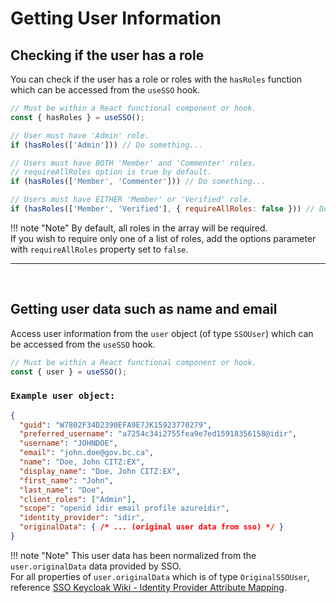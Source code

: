 # Getting User Information

## Checking if the user has a role

You can check if the user has a role or roles with the `hasRoles` function which can be accessed from the `useSSO` hook.

```JavaScript
// Must be within a React functional component or hook.
const { hasRoles } = useSSO();

// User must have 'Admin' role.
if (hasRoles(['Admin'])) // Do something...

// Users must have BOTH 'Member' and 'Commenter' roles.
// requireAllRoles option is true by default.
if (hasRoles(['Member', 'Commenter'])) // Do something...

// Users must have EITHER 'Member' or 'Verified' role.
if (hasRoles(['Member', 'Verified'], { requireAllRoles: false })) // Do Something...
```

!!! note "Note"
    By default, all roles in the array will be required.  
    If you wish to require only one of a list of roles, add the options parameter with `requireAllRoles` property set to `false`.

---

<br />

## Getting user data such as name and email

Access user information from the `user` object (of type `SSOUser`) which can be accessed from the `useSSO` hook.

```JavaScript
// Must be within a React functional component or hook.
const { user } = useSSO();
```

### `Example user object:`

```JSON
{
  "guid": "W7802F34D2390EFA9E7JK15923770279",
  "preferred_username": "a7254c34i2755fea9e7ed15918356158@idir",
  "username": "JOHNDOE",
  "email": "john.doe@gov.bc.ca",
  "name": "Doe, John CITZ:EX",
  "display_name": "Doe, John CITZ:EX",
  "first_name": "John",
  "last_name": "Doe",
  "client_roles": ["Admin"],
  "scope": "openid idir email profile azureidir",
  "identity_provider": "idir",
  "originalData": { /* ... (original user data from sso) */ }
}
```

!!! note "Note"
    This user data has been normalized from the `user.originalData` data provided by SSO.  
    For all properties of `user.originalData` which is of type `OriginalSSOUser`, reference [SSO Keycloak Wiki - Identity Provider Attribute Mapping].  

<!-- Link References -->
[SSO Keycloak Wiki - Identity Provider Attribute Mapping]: https://github.com/bcgov/sso-keycloak/wiki/Identity-Provider-Attribute-Mapping

